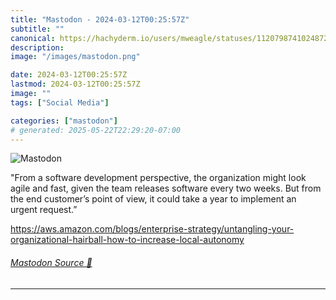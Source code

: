 ```yaml
---
title: "Mastodon - 2024-03-12T00:25:57Z"
subtitle: ""
canonical: https://hachyderm.io/users/mweagle/statuses/112079874102487224
description:
image: "/images/mastodon.png"

date: 2024-03-12T00:25:57Z
lastmod: 2024-03-12T00:25:57Z
image: ""
tags: ["Social Media"]

categories: ["mastodon"]
# generated: 2025-05-22T22:29:20-07:00
---
```

![Mastodon](/images/mastodon.png)

<p>&quot;From a software development perspective, the organization might look agile and fast, given the team releases software every two weeks. But from the end customer’s point of view, it could take a year to implement an urgent request.”</p><p><a href="https://aws.amazon.com/blogs/enterprise-strategy/untangling-your-organizational-hairball-how-to-increase-local-autonomy" target="_blank" rel="nofollow noopener noreferrer" translate="no"><span class="invisible">https://</span><span class="ellipsis">aws.amazon.com/blogs/enterpris</span><span class="invisible">e-strategy/untangling-your-organizational-hairball-how-to-increase-local-autonomy</span></a></p>


###### [Mastodon Source 🐘](https://hachyderm.io/@mweagle/112079874102487224)

___
